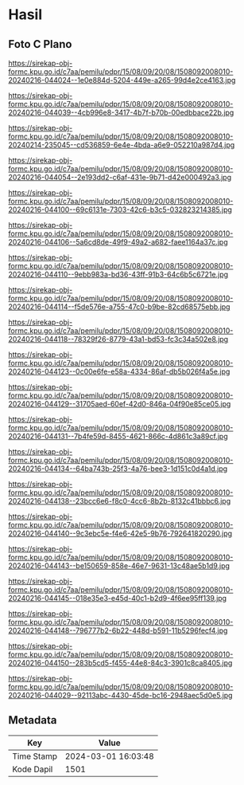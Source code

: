 # Hasil

## Foto C Plano

https://sirekap-obj-formc.kpu.go.id/c7aa/pemilu/pdpr/15/08/09/20/08/1508092008010-20240216-044024--1e0e884d-5204-449e-a265-99d4e2ce4163.jpg

https://sirekap-obj-formc.kpu.go.id/c7aa/pemilu/pdpr/15/08/09/20/08/1508092008010-20240216-044039--4cb996e8-3417-4b7f-b70b-00edbbace22b.jpg

https://sirekap-obj-formc.kpu.go.id/c7aa/pemilu/pdpr/15/08/09/20/08/1508092008010-20240214-235045--cd536859-6e4e-4bda-a6e9-052210a987d4.jpg

https://sirekap-obj-formc.kpu.go.id/c7aa/pemilu/pdpr/15/08/09/20/08/1508092008010-20240216-044054--2e193dd2-c6af-431e-9b71-d42e000492a3.jpg

https://sirekap-obj-formc.kpu.go.id/c7aa/pemilu/pdpr/15/08/09/20/08/1508092008010-20240216-044100--69c6131e-7303-42c6-b3c5-032823214385.jpg

https://sirekap-obj-formc.kpu.go.id/c7aa/pemilu/pdpr/15/08/09/20/08/1508092008010-20240216-044106--5a6cd8de-49f9-49a2-a682-faee1164a37c.jpg

https://sirekap-obj-formc.kpu.go.id/c7aa/pemilu/pdpr/15/08/09/20/08/1508092008010-20240216-044110--9ebb983a-bd36-43ff-91b3-64c6b5c6721e.jpg

https://sirekap-obj-formc.kpu.go.id/c7aa/pemilu/pdpr/15/08/09/20/08/1508092008010-20240216-044114--f5de576e-a755-47c0-b9be-82cd68575ebb.jpg

https://sirekap-obj-formc.kpu.go.id/c7aa/pemilu/pdpr/15/08/09/20/08/1508092008010-20240216-044118--78329f26-8779-43a1-bd53-fc3c34a502e8.jpg

https://sirekap-obj-formc.kpu.go.id/c7aa/pemilu/pdpr/15/08/09/20/08/1508092008010-20240216-044123--0c00e6fe-e58a-4334-86af-db5b026f4a5e.jpg

https://sirekap-obj-formc.kpu.go.id/c7aa/pemilu/pdpr/15/08/09/20/08/1508092008010-20240216-044129--31705aed-60ef-42d0-846a-04f90e85ce05.jpg

https://sirekap-obj-formc.kpu.go.id/c7aa/pemilu/pdpr/15/08/09/20/08/1508092008010-20240216-044131--7b4fe59d-8455-4621-866c-4d861c3a89cf.jpg

https://sirekap-obj-formc.kpu.go.id/c7aa/pemilu/pdpr/15/08/09/20/08/1508092008010-20240216-044134--64ba743b-25f3-4a76-bee3-1d151c0d4a1d.jpg

https://sirekap-obj-formc.kpu.go.id/c7aa/pemilu/pdpr/15/08/09/20/08/1508092008010-20240216-044138--23bcc6e6-f8c0-4cc6-8b2b-8132c41bbbc6.jpg

https://sirekap-obj-formc.kpu.go.id/c7aa/pemilu/pdpr/15/08/09/20/08/1508092008010-20240216-044140--9c3ebc5e-f4e6-42e5-9b76-792641820290.jpg

https://sirekap-obj-formc.kpu.go.id/c7aa/pemilu/pdpr/15/08/09/20/08/1508092008010-20240216-044143--be150659-858e-46e7-9631-13c48ae5b1d9.jpg

https://sirekap-obj-formc.kpu.go.id/c7aa/pemilu/pdpr/15/08/09/20/08/1508092008010-20240216-044145--018e35e3-e45d-40c1-b2d9-4f6ee95ff139.jpg

https://sirekap-obj-formc.kpu.go.id/c7aa/pemilu/pdpr/15/08/09/20/08/1508092008010-20240216-044148--796777b2-6b22-448d-b591-11b5296fecf4.jpg

https://sirekap-obj-formc.kpu.go.id/c7aa/pemilu/pdpr/15/08/09/20/08/1508092008010-20240216-044150--283b5cd5-f455-44e8-84c3-3901c8ca8405.jpg

https://sirekap-obj-formc.kpu.go.id/c7aa/pemilu/pdpr/15/08/09/20/08/1508092008010-20240216-044029--92113abc-4430-45de-bc16-2948aec5d0e5.jpg


## Metadata

| Key        | Value               |
| ---------- | ------------------- |
| Time Stamp | 2024-03-01 16:03:48 |
| Kode Dapil | 1501                |



